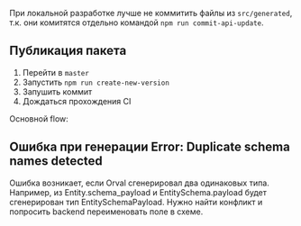 При локальной разработке лучше не коммитить файлы из `src/generated`, т.к. они комитятся отдельно командой `npm run commit-api-update`.

## Публикация пакета

1. Перейти в `master`
2. Запустить `npm run create-new-version`
3. Запушить коммит
4. Дождаться прохождения CI

Основной flow:

## Ошибка при генерации Error: Duplicate schema names detected

Ошибка возникает, если Orval сгенерировал два одинаковых типа.
Например, из Entity.schema_payload и EntitySchema.payload будет сгенерирован тип EntitySchemaPayload.
Нужно найти конфликт и попросить backend переименовать поле в схеме.
